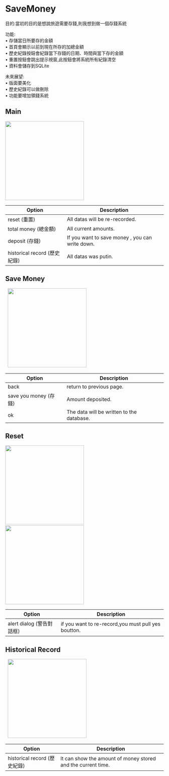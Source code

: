 # SaveMoney

目的:當初的目的是想說旅遊需要存錢,則我想到做一個存錢系統


功能:  <br>
       • 存儲當日所要存的金額 <br>
	     • 首頁會顯示以前到現在所存的加總金額 <br>
	     • 歷史紀錄按鈕會紀錄當下存錢的日期、時間與當下存的金額 <br>
	     • 重置按鈕會跳出提示視窗,此按鈕會將系統所有紀錄清空 <br>
	     • 資料會儲存到SQLite

未來展望: <br>
     • 版面要美化 <br>
		 • 歷史紀錄可以做刪除 <br>
	   • 功能要增加領錢系統 <br>

## Main 

<img src="https://github.com/TinaLebron/SaveMoney/raw/master/main_1.png" width="250" />

| Option | Description |
| ------ | ----------- |
| reset (重置)   | All datas will be re-recorded. |
| total money (總金額) | All current amounts. |
| deposit (存錢)   | If you want to save money , you can write down.  |
| historical record (歷史紀錄) | All datas was putin. |

## Save Money 

&nbsp;
<img src="https://github.com/TinaLebron/SaveMoney/raw/master/saveMoney.png" width="250" />

| Option | Description |
| ------ | ----------- |
| back   | return to previous page. |
| save you money (存錢) | Amount deposited. |
| ok    | The data will be written to the database.|

## Reset


<img src="https://github.com/TinaLebron/SaveMoney/raw/master/warning.png" width="250" />&nbsp;
<img src="https://github.com/TinaLebron/SaveMoney/raw/master/main_2.png" width="250" />

| Option | Description |
| ------ | ----------- |
| alert dialog (警告對話框)  | if you want to re-record,you must pull yes boutton. |

## Historical Record 

&nbsp;
<img src="https://github.com/TinaLebron/SaveMoney/raw/master/historicalRecord.png" width="250" />

| Option | Description |
| ------ | ----------- |
| historical record (歷史紀錄) | It can show the amount of money stored and the current time. |



